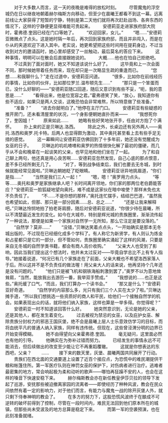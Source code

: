 　　对于大多数人而言，这一天的夜晚是难得的放松时刻。
　　尽管魔鬼的浮空城仍在日以继夜地朝着赫尔梅斯方向移动，但至少在晨曦王都看不到这一幕。远离前线让大家获得了短暂的宁静，特别是第二天他们就将再次赶赴战场、各奔东西的情况下，这样的宁静便更显得难能可贵起来。
　　安德莉亚走进家族府邸大院时，霍弗德.奎因已经在门口等她了。
　　“欢迎回家，女儿。”
　　“嗯……”安德莉亚微微点了点头。这是她时隔一年后，再次回到家族府邸，而且并非闯入，而是在仆从的夹道欢迎下进入其中。老实说，她更希望把这些时间用在提莉身边，不过当收到对方的邀请函时，她心里却感受了一丝触动，最后莫名的答应下来。
　　这种事情，明明可以在散会后直接跟她说的。
　　大概……他也在怕自己拒绝吧。
　　不过真到了面对面时，她又不知道该说什么好了。
　　这毕竟和上一次会面不同，那时候她带着任务而来，现在却只是一次略显生疏的重逢而已。
　　“您想……和我聊什么？”走在过道中，安德莉亚问道。
　　“很多，比如你在前线经历的事情，比如你的伙伴，比如那位罗兰.温布顿先生……”
　　“那只是一个笨蛋而已，没什么好聊的——”安德莉亚随口回道，随后又意识到有些不妥，“呃，我的意思是……”
　　“看得出来，他是位宽容之君。”霍弗德笑了笑，“放心，我知道你有些不适应，如果只是两人交谈，这晚恐怕会非常难熬，所以特意做了些准备。”
　　“准备？”
　　“进去你就明白了。”他停在主厅门口。
　　安德莉亚有些疑惑的推开房门，还未看清屋里的状况，一个身影便朝她直扑而来——
　　“我想死你了，奎因姐！”
　　原来如此……
　　她略有些好笑地张开手，任由对方抱了个满怀。
　　扑上来的正是贝琳达.洛西。
　　除此之外，长桌边还有另外两人——奥托.洛西和奥罗.托卡特。后两人也显得颇为激动，其中奥托甚至看上去有些手足无措的感觉。
　　这一幕瞬间让安德莉亚仿佛回到了十多年前，她还没有觉醒成为女巫的日子。
　　贝琳达的叽叽喳喳和奥罗的热情很快化解了最初的僵硬，而几乎从不会和晚辈在一起谈笑的父亲，也罕见地和他们坐在了一起。
　　为了和自己聊上两句，他还真是用心良苦啊……安德莉亚忽然发现，自己心底的那点恨意，差不多已经所剩无几了。
　　“对了，等到战争结束后，我们也要去无冬城，到时候就能经常见面啦。”贝琳达朝她眨了眨眼睛。
　　安德莉亚讶异地挑眉道，“你们是指……”
　　“当然是我们三人一起！”
　　“嗯，嗯！”奥罗用力点头。
　　“等等……奥托和奥罗是家族继承人吧？长时间离开领地，你们家的那两位老伯爵能答应？”安德莉亚一脸狐疑地望向奥托，难不成是这家伙在暗中唆使？那样未免也太不负责任了。
　　“不……不是你想的那样，”奥托连忙摆手，结结巴巴道，“虽然我也希望如此，但那、那只是一部分因素……总、总之……”
　　“还是让我来解释吧。”贝琳达怜悯地拍了拍老哥肩膀，随后对安德莉亚说道，“你很少待在晨曦，所以不清楚最近发生的变化。如今在大城市，特别是辉光城的贵族圈里，渐渐流传起了一种说法，那便是如果一个家族对自然学一无所知，那么它注定是要没落的。”
　　“自然学？莫非……”
　　“没错，”贝琳达笑着点点头，“一开始确实是那本无冬城出版的，不过现在已经细化成多个学科了。有人称它为新贤学，有人则认为炼金和占星都只是它的一部分，但不管如何，贵族圈里确实涌起了这样的风潮，只要是来自无冬城的自然学类书籍，都会有商人高价收购。”
　　“父亲大人也受到了影响，因此当我们提出这个想法时，他并未太过反对——毕竟自学总比不上有专人指导。”她接着说道，“何况已有几个家族走在了前面，父亲大概也不希望洛西家落人于后。所以这并不是不负责任的做法喔！用父亲大人的话来说，他再坚持个几年还是没有问题的。”
　　“他们只是被飞机和钢铁海船刺激到罢了，”奥罗不以为意地耸耸肩，“当然，能放我出去游历一番，我举双手赞成。”
　　“我想说的……也正是这些。”奥托缓了口气，“而且，我们打算办一个读书会。”
　　“那又是什么？”安德莉亚好奇道。
　　“自然学的内容那么多，光只有我们三个人实在太少了啦。”贝琳达摊手道，“所以我们想挑选一些资质好的商人和平民，给他们一个接触自然学的机会。如果表现出众的话，就将他们纳入家族，这样也算是一举多得。你觉得呢？”
　　安德莉亚一时不知道该回答什么好。
　　她突然意识到，无论是她的父亲，还是其他人，都在发生着变化。
　　过去被视为禁忌的女巫，以及庇护女巫、解除贵族分封权力的邪恶王国灰堡，绝不会是晨曦上层人士乐意效仿学习的目标，而将血统平凡的普通人纳入家族，同样有违传统。但现在，这些曾泾渭分明的边界已开始变得模糊。
　　她不由得望向父亲霍弗德.奎因。
　　毫无疑问，这里面必然也有他的引导。
　　他确实在为弥补过错而努力。
　　已经发生的事情永远不可能消去，但后续做出的改变至少能让它不再重蹈覆辙。
　　这就是你想表达的东西吧，父亲？
　　……
　　接下来的数天里，灰堡、晨曦两国共同展开了行动。
　　贵族们在西北面的交通要道上设置了近百个接应点，为恐慌中的难民潮提供干粮和帐篷住所。第一军医疗队则在神罚女巫的保护下，对伤病者进行治疗。逃难者最密集的地方，常会响起极为柔和动听的歌声——哪怕再狂躁不安的人，也会在这样的嗓音下快速安稳下来。
　　赫尔梅斯教会亦在新任教皇伊莎贝拉的领导下发起了巡游，安抚那些被迫撤离家园的流离者——即使经历了种种风波，教会在民众间依然有着一定的影响力，对于他们而言，有能力与魔鬼一战的除开灰堡人外，就只剩下侍奉神明的教会了。
　　在多方的努力下，这股恐慌风波终于在酿成不可逆转的破坏前得到了控制，尽管在一段时间内，难民无法回到他们原本所在的城镇，但那些尚未受波及的地方总算是稳定下来。
　　而第一军的空袭预演，也在此刻准备就绪。